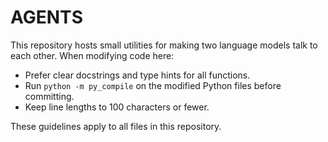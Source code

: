 # AGENTS

This repository hosts small utilities for making two language models talk to
each other. When modifying code here:

- Prefer clear docstrings and type hints for all functions.
- Run `python -m py_compile` on the modified Python files before committing.
- Keep line lengths to 100 characters or fewer.

These guidelines apply to all files in this repository.

